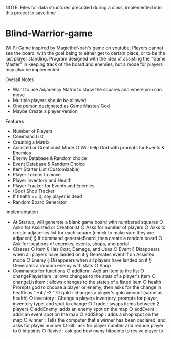 NOTE: Files for data structures precoded during a class, implemented into this project to save time

# Blind-Warrior-game
(WIP) Game inspired by MagictheNoah's game on youtube. Players cannot see the board, with the goal being to either get to certain place, or to be the last player standing. Program designed with the idea of assisting the "Game Master" in keeping track of the board and enemies, but a mode for players may also be implemented.


Overall Notes
- Want to use Adjacency Matrix to show the squares and where you can move
- Multiple players should be allowed
- One person designated as Game Master/ God
- Maybe Create a player version
	

Features
- Number of Players
- Command List
- Creating a Matrix
- Assisted or Creationist Mode
	○ Will help God with prompts for Events & Enemies
- Enemy Database & Random choice
- Event Database & Random Choice
- Item Starter List (Customizable)
- Player Tokens to move
- Player Inventory and Health
- Player Tracker for Events and Enemies
- (God) Shop Tracker
- If health == 0, say player is dead
- Random Board Generator
  

Implementation
- At Startup, will generate a blank game board with numbered squares
	○ Asks for Assisted or Creationist
	○ Asks for number of players
	○ Asks to create adjacency list for each square (check to make sure they are adjacent) 
		§ If command generateBoard, then create a random board
○ Ask for locations of enemies, events, shops, and portal
- Classes
○ Item
		§ Has Cost, Damage, and Uses
○ Event
		§ Disappears when all players have landed on it
		§ Generates event if on Assisted mode
○ Enemy
		§ Disappears when all players have landed on it
		§ Generates a random enemy with stats
○ Shop
- Commands for functions
○ addItem : Add an Item to the list
○ changePlayerItem : allows changes to the stats of a player's Item
○ changeListItem : allows changes to the states of a listed item
○ health : Prompts god to choose a player or enemy, then asks for the change in health as " +4  / -2 "
○ gold : changes a player's gold amount (same as health)
○ inventory : Change a players inventory, prompts for player, inventory type, and spot to change
○ Trade : swaps items between 2 players
○ addEnemy :adds an enemy spot on the map
○ addEvent : adds an event spot on the map
○ addShop : adds a shop spot on the map
○ winner : Tells the computer that a winner has been declared, and asks for player number
○ kill : ask for player number and reduce player to 0 hitpoints
○ Revive : ask god how many hitpoints to revive player to
